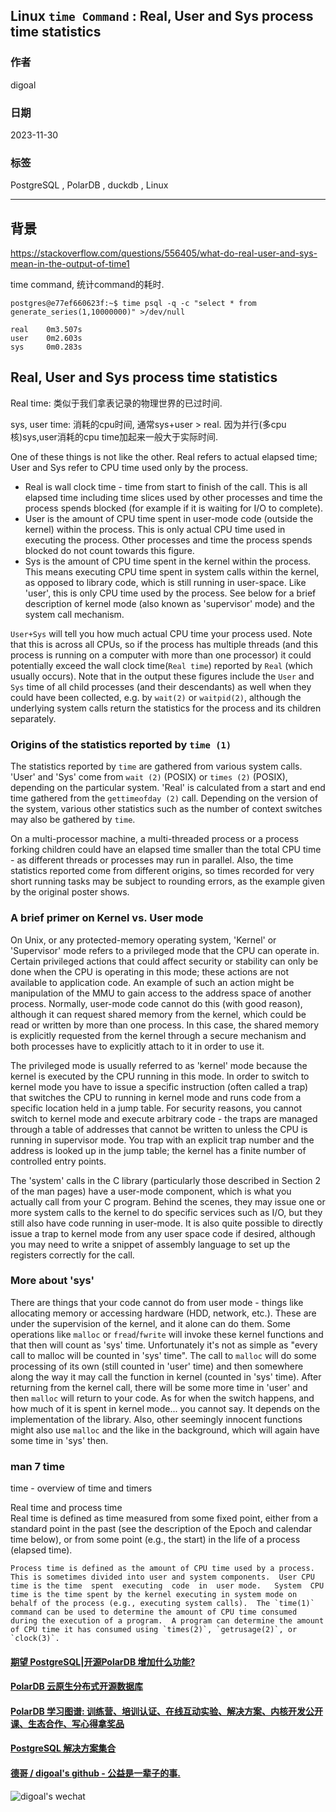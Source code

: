 ## Linux `time Command` : Real, User and Sys process time statistics         
                                                                                          
### 作者                                                                    
digoal                                                                    
                                                                    
### 日期                                                                    
2023-11-30                                                                
                                                                    
### 标签                                                                    
PostgreSQL , PolarDB , duckdb , Linux                              
                                                                    
----                                                                    
                                                                    
## 背景         
https://stackoverflow.com/questions/556405/what-do-real-user-and-sys-mean-in-the-output-of-time1    
    
time command, 统计command的耗时.      
    
```    
postgres@e77ef660623f:~$ time psql -q -c "select * from generate_series(1,10000000)" >/dev/null    
    
real	0m3.507s    
user	0m2.603s    
sys	    0m0.283s    
```    
    
## Real, User and Sys process time statistics    
Real time: 类似于我们拿表记录的物理世界的已过时间.     
    
sys, user time: 消耗的cpu时间, 通常sys+user > real. 因为并行(多cpu核)sys,user消耗的cpu time加起来一般大于实际时间.      
    
One of these things is not like the other. Real refers to actual elapsed time; User and Sys refer to CPU time used only by the process.    
    
- Real is wall clock time - time from start to finish of the call. This is all elapsed time including time slices used by other processes and time the process spends blocked (for example if it is waiting for I/O to complete).    
- User is the amount of CPU time spent in user-mode code (outside the kernel) within the process. This is only actual CPU time used in executing the process. Other processes and time the process spends blocked do not count towards this figure.    
- Sys is the amount of CPU time spent in the kernel within the process. This means executing CPU time spent in system calls within the kernel, as opposed to library code, which is still running in user-space. Like 'user', this is only CPU time used by the process. See below for a brief description of kernel mode (also known as 'supervisor' mode) and the system call mechanism.    
    
`User+Sys` will tell you how much actual CPU time your process used. Note that this is across all CPUs, so if the process has multiple threads (and this process is running on a computer with more than one processor) it could potentially exceed the wall clock time(`Real time`) reported by `Real` (which usually occurs). Note that in the output these figures include the `User` and `Sys` time of all child processes (and their descendants) as well when they could have been collected, e.g. by `wait(2)` or `waitpid(2)`, although the underlying system calls return the statistics for the process and its children separately.    
    
### Origins of the statistics reported by `time (1)`    
    
The statistics reported by `time` are gathered from various system calls. 'User' and 'Sys' come from `wait (2)` (POSIX) or `times (2)` (POSIX), depending on the particular system. 'Real' is calculated from a start and end time gathered from the `gettimeofday (2)` call. Depending on the version of the system, various other statistics such as the number of context switches may also be gathered by `time`.    
    
On a multi-processor machine, a multi-threaded process or a process forking children could have an elapsed time smaller than the total CPU time - as different threads or processes may run in parallel. Also, the time statistics reported come from different origins, so times recorded for very short running tasks may be subject to rounding errors, as the example given by the original poster shows.    
    
### A brief primer on Kernel vs. User mode    
    
On Unix, or any protected-memory operating system, 'Kernel' or 'Supervisor' mode refers to a privileged mode that the CPU can operate in. Certain privileged actions that could affect security or stability can only be done when the CPU is operating in this mode; these actions are not available to application code. An example of such an action might be manipulation of the MMU to gain access to the address space of another process. Normally, user-mode code cannot do this (with good reason), although it can request shared memory from the kernel, which could be read or written by more than one process. In this case, the shared memory is explicitly requested from the kernel through a secure mechanism and both processes have to explicitly attach to it in order to use it.    
    
The privileged mode is usually referred to as 'kernel' mode because the kernel is executed by the CPU running in this mode. In order to switch to kernel mode you have to issue a specific instruction (often called a trap) that switches the CPU to running in kernel mode and runs code from a specific location held in a jump table. For security reasons, you cannot switch to kernel mode and execute arbitrary code - the traps are managed through a table of addresses that cannot be written to unless the CPU is running in supervisor mode. You trap with an explicit trap number and the address is looked up in the jump table; the kernel has a finite number of controlled entry points.    
    
The 'system' calls in the C library (particularly those described in Section 2 of the man pages) have a user-mode component, which is what you actually call from your C program. Behind the scenes, they may issue one or more system calls to the kernel to do specific services such as I/O, but they still also have code running in user-mode. It is also quite possible to directly issue a trap to kernel mode from any user space code if desired, although you may need to write a snippet of assembly language to set up the registers correctly for the call.    
    
### More about 'sys'    
    
There are things that your code cannot do from user mode - things like allocating memory or accessing hardware (HDD, network, etc.). These are under the supervision of the kernel, and it alone can do them. Some operations like `malloc` or `fread`/`fwrite` will invoke these kernel functions and that then will count as 'sys' time. Unfortunately it's not as simple as "every call to malloc will be counted in 'sys' time". The call to `malloc` will do some processing of its own (still counted in 'user' time) and then somewhere along the way it may call the function in kernel (counted in 'sys' time). After returning from the kernel call, there will be some more time in 'user' and then `malloc` will return to your code. As for when the switch happens, and how much of it is spent in kernel mode... you cannot say. It depends on the implementation of the library. Also, other seemingly innocent functions might also use `malloc` and the like in the background, which will again have some time in 'sys' then.    
    
### man 7 time    
    
time - overview of time and timers    
    
Real time and process time    
    Real  time  is defined as time measured from some fixed point, either from a standard point in the past (see the description of the Epoch and calendar time below), or from some point (e.g., the start) in the life of a process (elapsed time).    
    
    Process time is defined as the amount of CPU time used by a process.  This is sometimes divided into user and system components.  User CPU time is the time  spent  executing  code  in  user mode.   System  CPU  time is the time spent by the kernel executing in system mode on behalf of the process (e.g., executing system calls).  The `time(1)` command can be used to determine the amount of CPU time consumed during the execution of a program.  A program can determine the amount of CPU time it has consumed using `times(2)`, `getrusage(2)`, or `clock(3)`.      
      
  
#### [期望 PostgreSQL|开源PolarDB 增加什么功能?](https://github.com/digoal/blog/issues/76 "269ac3d1c492e938c0191101c7238216")
  
  
#### [PolarDB 云原生分布式开源数据库](https://github.com/ApsaraDB "57258f76c37864c6e6d23383d05714ea")
  
  
#### [PolarDB 学习图谱: 训练营、培训认证、在线互动实验、解决方案、内核开发公开课、生态合作、写心得拿奖品](https://www.aliyun.com/database/openpolardb/activity "8642f60e04ed0c814bf9cb9677976bd4")
  
  
#### [PostgreSQL 解决方案集合](../201706/20170601_02.md "40cff096e9ed7122c512b35d8561d9c8")
  
  
#### [德哥 / digoal's github - 公益是一辈子的事.](https://github.com/digoal/blog/blob/master/README.md "22709685feb7cab07d30f30387f0a9ae")
  
  
![digoal's wechat](../pic/digoal_weixin.jpg "f7ad92eeba24523fd47a6e1a0e691b59")
  
